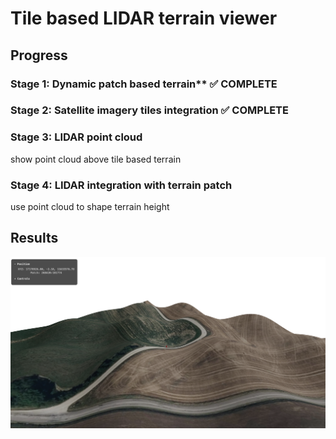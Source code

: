 # Tile based LIDAR terrain viewer

## Progress

### Stage 1: Dynamic patch based terrain**  ✅ **COMPLETE**

### Stage 2: Satellite imagery tiles integration ✅ **COMPLETE**

### Stage 3: LIDAR point cloud
show point cloud above tile based terrain

### Stage 4: LIDAR integration with terrain patch
use point cloud to shape terrain height

## Results

![overview](./docs/images/stage2.png)



